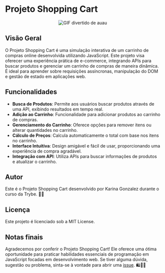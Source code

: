 # Projeto Shopping Cart
<p align="center">
  <img src="https://media.tenor.com/9X-I0mcc_OgAAAAC/dog-funny.gif" alt="GIF divertido de auau"/>
</p>

## Visão Geral
O Projeto Shopping Cart é uma simulação interativa de um carrinho de compras online desenvolvida utilizando JavaScript. Este projeto visa oferecer uma experiência prática de e-commerce, integrando APIs para buscar produtos e gerenciar um carrinho de compras de maneira dinâmica. É ideal para aprender sobre requisições assíncronas, manipulação do DOM e gestão de estado em aplicações web.

## Funcionalidades
- **Busca de Produtos**: Permite aos usuários buscar produtos através de uma API, exibindo resultados em tempo real.
- **Adição ao Carrinho**: Funcionalidade para adicionar produtos ao carrinho de compras.
- **Gerenciamento do Carrinho**: Oferece opções para remover itens ou alterar quantidades no carrinho.
- **Cálculo de Preços**: Calcula automaticamente o total com base nos itens no carrinho.
- **Interface Intuitiva**: Design amigável e fácil de usar, proporcionando uma experiência de compra agradável.
- **Integração com API**: Utiliza APIs para buscar informações de produtos e atualizar o carrinho.

## Autor
Este é o Projeto Shopping Cart desenvolvido por Karina Gonzalez durante o curso da Trybe. 🛒🌐

## Licença
Este projeto é licenciado sob a MIT License.

## Notas finais
Agradecemos por conferir o Projeto Shopping Cart! Ele oferece uma ótima oportunidade para praticar habilidades essenciais de programação em JavaScript focadas em desenvolvimento web. Se tiver alguma dúvida, sugestão ou problema, sinta-se à vontade para abrir uma [issue](https://github.com/KarinaGonzalez99/Projeto-Shopping-Cart/issues). 🛍️👨‍💻

